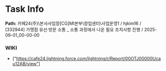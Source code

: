 # Task Info

**Path:** 카페24(주)\본사사업장\[CG]MI본부\창업센터\사업운영1 / hjkim16 / [332944] 가맹점 유선·방문 소통 _ 소통 과정에서 나온 필요 조치사항 진행 / 2025-09-01_00-00-00

### WIKI
- ["https://cafe24.lightning.force.com/lightning/r/Report/00OTJ00000Ucau12AB/view"]

